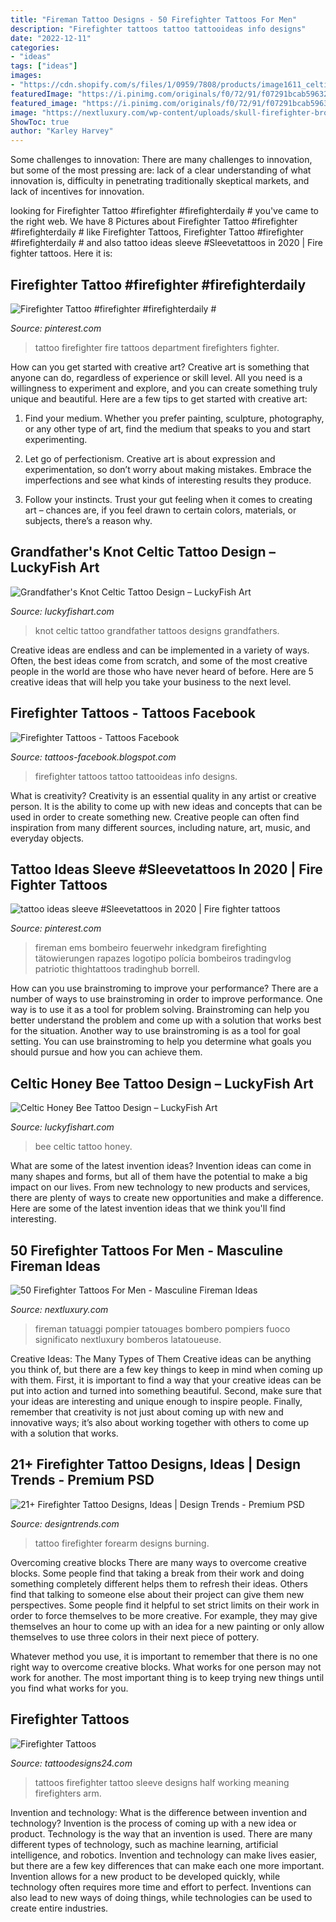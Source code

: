 ```yaml
---
title: "Fireman Tattoo Designs - 50 Firefighter Tattoos For Men"
description: "Firefighter tattoos tattoo tattooideas info designs"
date: "2022-12-11"
categories:
- "ideas"
tags: ["ideas"]
images:
- "https://cdn.shopify.com/s/files/1/0959/7808/products/image1611_celtic-bee_thumb3_grande.jpg?v=1530677586"
featuredImage: "https://i.pinimg.com/originals/f0/72/91/f07291bcab59632ba688f24e47767c30.jpg"
featured_image: "https://i.pinimg.com/originals/f0/72/91/f07291bcab59632ba688f24e47767c30.jpg"
image: "https://nextluxury.com/wp-content/uploads/skull-firefighter-brotherhood-tattoos-men.jpg"
ShowToc: true
author: "Karley Harvey"
---
```



Some challenges to innovation:
There are many challenges to innovation, but some of the most pressing are: lack of a clear understanding of what innovation is, difficulty in penetrating traditionally skeptical markets, and lack of incentives for innovation.

	

		
looking for Firefighter Tattoo #firefighter #firefighterdaily # you've came to the right web. We have 8 Pictures about Firefighter Tattoo #firefighter #firefighterdaily # like Firefighter Tattoos, Firefighter Tattoo #firefighter #firefighterdaily # and also tattoo ideas sleeve #Sleevetattoos in 2020 | Fire fighter tattoos. Here it is:
		
    
## Firefighter Tattoo #firefighter #firefighterdaily #

<img loading=lazy src="https://i.pinimg.com/originals/f0/72/91/f07291bcab59632ba688f24e47767c30.jpg" onerror="this.onerror=null;this.src='https://tse2.mm.bing.net/th?id=OIP.VZlJAKCnkTOhFNwYvEwblwHaHa&amp;pid=15.1';" alt="Firefighter Tattoo #firefighter #firefighterdaily #">

_Source: pinterest.com_

>tattoo firefighter fire tattoos department firefighters fighter. 

	

How can you get started with creative art?
Creative art is something that anyone can do, regardless of experience or skill level. All you need is a willingness to experiment and explore, and you can create something truly unique and beautiful. Here are a few tips to get started with creative art:
1. Find your medium. Whether you prefer painting, sculpture, photography, or any other type of art, find the medium that speaks to you and start experimenting.

2. Let go of perfectionism. Creative art is about expression and experimentation, so don’t worry about making mistakes. Embrace the imperfections and see what kinds of interesting results they produce.

3. Follow your instincts. Trust your gut feeling when it comes to creating art – chances are, if you feel drawn to certain colors, materials, or subjects, there’s a reason why.

    
## Grandfather&#039;s Knot Celtic Tattoo Design – LuckyFish Art

<img loading=lazy src="https://cdn.shopify.com/s/files/1/0959/7808/products/image910_grandfathers-knot_thumb1_grande.jpg?v=1497506750" onerror="this.onerror=null;this.src='https://tse3.mm.bing.net/th?id=OIP.K-yWnuhGNnIA_yX-_x83ggAAAA&amp;pid=15.1';" alt="Grandfather&#039;s Knot Celtic Tattoo Design – LuckyFish Art">

_Source: luckyfishart.com_

>knot celtic tattoo grandfather tattoos designs grandfathers. 

	

Creative ideas are endless and can be implemented in a variety of ways. Often, the best ideas come from scratch, and some of the most creative people in the world are those who have never heard of before. Here are 5 creative ideas that will help you take your business to the next level.

    
## Firefighter Tattoos - Tattoos Facebook

<img loading=lazy src="http://4.bp.blogspot.com/-n7343QPVR_M/UQasqQ3-zDI/AAAAAAAAQbs/XFq0593t874/s1600/4194.jpg" onerror="this.onerror=null;this.src='https://tse3.mm.bing.net/th?id=OIP.MCZotqqLv8piqWjGTTIQGwHaJ4&amp;pid=15.1';" alt="Firefighter Tattoos - Tattoos Facebook">

_Source: tattoos-facebook.blogspot.com_

>firefighter tattoos tattoo tattooideas info designs. 

	

What is creativity?
Creativity is an essential quality in any artist or creative person. It is the ability to come up with new ideas and concepts that can be used in order to create something new. Creative people can often find inspiration from many different sources, including nature, art, music, and everyday objects.

    
## Tattoo Ideas Sleeve #Sleevetattoos In 2020 | Fire Fighter Tattoos

<img loading=lazy src="https://i.pinimg.com/736x/73/44/d4/7344d428426478681de23a67bb7d90ee.jpg" onerror="this.onerror=null;this.src='https://tse4.mm.bing.net/th?id=OIP.N7IBoDxxxGBcSVNA89PZMwAAAA&amp;pid=15.1';" alt="tattoo ideas sleeve #Sleevetattoos in 2020 | Fire fighter tattoos">

_Source: pinterest.com_

>fireman ems bombeiro feuerwehr inkedgram firefighting tätowierungen rapazes logotipo polícia bombeiros tradingvlog patriotic thightattoos tradinghub borrell. 

	

How can you use brainstroming to improve your performance?
There are a number of ways to use brainstroming in order to improve performance. One way is to use it as a tool for problem solving. Brainstroming can help you better understand the problem and come up with a solution that works best for the situation. Another way to use brainstroming is as a tool for goal setting. You can use brainstroming to help you determine what goals you should pursue and how you can achieve them.

    
## Celtic Honey Bee Tattoo Design – LuckyFish Art

<img loading=lazy src="https://cdn.shopify.com/s/files/1/0959/7808/products/image1611_celtic-bee_thumb3_grande.jpg?v=1530677586" onerror="this.onerror=null;this.src='https://tse1.mm.bing.net/th?id=OIP.FiIG27HCH4U3V5awQSCMzAAAAA&amp;pid=15.1';" alt="Celtic Honey Bee Tattoo Design – LuckyFish Art">

_Source: luckyfishart.com_

>bee celtic tattoo honey. 

	

What are some of the latest invention ideas?
Invention ideas can come in many shapes and forms, but all of them have the potential to make a big impact on our lives. From new technology to new products and services, there are plenty of ways to create new opportunities and make a difference. Here are some of the latest invention ideas that we think you'll find interesting.

    
## 50 Firefighter Tattoos For Men - Masculine Fireman Ideas

<img loading=lazy src="https://nextluxury.com/wp-content/uploads/skull-firefighter-brotherhood-tattoos-men.jpg" onerror="this.onerror=null;this.src='https://tse4.mm.bing.net/th?id=OIP.DT1nZgTIlg7lUtRl2wCRTgHaHV&amp;pid=15.1';" alt="50 Firefighter Tattoos For Men - Masculine Fireman Ideas">

_Source: nextluxury.com_

>fireman tatuaggi pompier tatouages bombero pompiers fuoco significato nextluxury bomberos latatoueuse. 

	

Creative Ideas: The Many Types of Them
Creative ideas can be anything you think of, but there are a few key things to keep in mind when coming up with them. First, it is important to find a way that your creative ideas can be put into action and turned into something beautiful. Second, make sure that your ideas are interesting and unique enough to inspire people. Finally, remember that creativity is not just about coming up with new and innovative ways; it’s also about working together with others to come up with a solution that works.

    
## 21+ Firefighter Tattoo Designs, Ideas | Design Trends - Premium PSD

<img loading=lazy src="https://images.designtrends.com/wp-content/uploads/2016/09/08183045/Burning-Tattoo-for-Forearm.jpg" onerror="this.onerror=null;this.src='https://tse1.mm.bing.net/th?id=OIP.1C6cX0FttcygKIb0RP5UogHaHe&amp;pid=15.1';" alt="21+ Firefighter Tattoo Designs, Ideas | Design Trends - Premium PSD">

_Source: designtrends.com_

>tattoo firefighter forearm designs burning. 

	

Overcoming creative blocks
There are many ways to overcome creative blocks. Some people find that taking a break from their work and doing something completely different helps them to refresh their ideas. Others find that talking to someone else about their project can give them new perspectives.
Some people find it helpful to set strict limits on their work in order to force themselves to be more creative. For example, they may give themselves an hour to come up with an idea for a new painting or only allow themselves to use three colors in their next piece of pottery.

 Whatever method you use, it is important to remember that there is no one right way to overcome creative blocks. What works for one person may not work for another. The most important thing is to keep trying new things until you find what works for you.

    
## Firefighter Tattoos

<img loading=lazy src="http://www.tattoodesigns24.com/wp-content/uploads/2015/01/Firefighter-Working-Tattoo-On-Half-Sleeve.jpg" onerror="this.onerror=null;this.src='https://tse3.mm.bing.net/th?id=OIP.aM2iFGitroANj3ULb5wz5gHaJ4&amp;pid=15.1';" alt="Firefighter Tattoos">

_Source: tattoodesigns24.com_

>tattoos firefighter tattoo sleeve designs half working meaning firefighters arm. 

	

Invention and technology: What is the difference between invention and technology?
Invention is the process of coming up with a new idea or product. Technology is the way that an invention is used. There are many different types of technology, such as machine learning, artificial intelligence, and robotics. Invention and technology can make lives easier, but there are a few key differences that can make each one more important. 
Invention allows for a new product to be developed quickly, while technology often requires more time and effort to perfect. Inventions can also lead to new ways of doing things, while technologies can be used to create entire industries.

